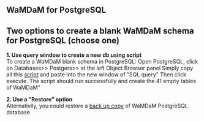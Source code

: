 ## WaMDaM for PostgreSQL

## Two options to create a blank WaMDaM schema for PostgreSQL (choose one)

**1. Use query window to create a new db using script**  
To create a WaMDaM blank schema in PostgreSQL:
Open PostgreSQL, click on Databases>> Postgers>>   at the left Object Browser panel
Simply copy all this [script](/database_schemas/PostgreSQL/WaMDaM_PostgreSQL.sql) and paste into the new window of "SQL query"
Then click execute. The script should run successfully and create the 41 empty tables of WaMDaM"

**2. Use a "Restore" option**    
Alternativily, you could restore a [back up copy](/database_schemas/PostgreSQL/Blank_db_copy) of WaMDaM PostgreSQL database

